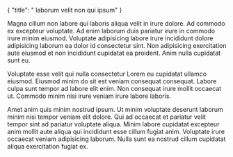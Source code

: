 {
  "title": " laborum velit non qui ipsum"
}

Magna cillum non labore qui laboris aliqua velit in irure dolore. Ad commodo ex excepteur voluptate. Ad enim laborum duis pariatur irure in commodo irure minim eiusmod. Voluptate adipisicing labore irure incididunt dolore adipisicing laborum ea dolor id consectetur sint. Non adipisicing exercitation aute eiusmod et non incididunt cupidatat ea proident. Anim nulla cupidatat sunt eu.

Voluptate esse velit qui nulla consectetur Lorem eu cupidatat ullamco eiusmod. Eiusmod minim do sit est veniam consequat consequat. Labore culpa sunt tempor ad labore elit enim. Non consequat irure mollit occaecat ut. Commodo minim nisi irure veniam irure labore laboris.

Amet anim quis minim nostrud ipsum. Ut minim voluptate deserunt laborum minim nisi tempor veniam elit dolore. Qui ad occaecat et pariatur velit tempor sint ad pariatur voluptate aliqua. Minim labore cupidatat excepteur anim mollit aute aliqua qui incididunt esse cillum fugiat anim. Voluptate irure occaecat veniam adipisicing laborum. Nulla sunt ea nostrud cillum cupidatat aliqua exercitation fugiat ex.